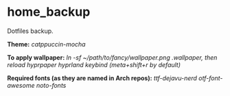 # home_backup
Dotfiles backup.

<b>Theme:</b> <i>catppuccin-mocha</i>

<b>To apply wallpaper:</b> <i>ln -sf ~/path/to/fancy/wallpaper.png .wallpaper, then reload hyprpaper hyprland keybind (meta+shift+r by default)</i>

<b>Required fonts (as they are named in Arch repos):</b>  <i>ttf-dejavu-nerd otf-font-awesome noto-fonts</i>
